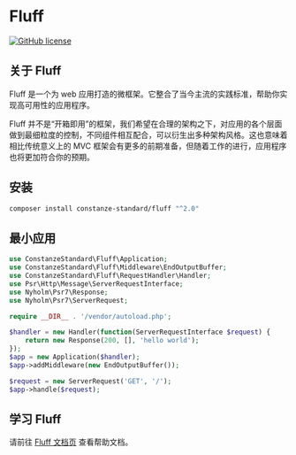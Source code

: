 # Fluff

[![GitHub license](https://img.shields.io/badge/license-Apache%202-blue)](https://github.com/constanze-standard/request-handler/blob/master/LICENSE)

## 关于 Fluff
Fluff 是一个为 web 应用打造的微框架。它整合了当今主流的实践标准，帮助你实现高可用性的应用程序。

Fluff 并不是“开箱即用”的框架，我们希望在合理的架构之下，对应用的各个层面做到最细粒度的控制，不同组件相互配合，可以衍生出多种架构风格。这也意味着相比传统意义上的 MVC 框架会有更多的前期准备，但随着工作的进行，应用程序也将更加符合你的预期。

## 安装
```bash
composer install constanze-standard/fluff "^2.0"
```

## 最小应用
```php
use ConstanzeStandard\Fluff\Application;
use ConstanzeStandard\Fluff\Middleware\EndOutputBuffer;
use ConstanzeStandard\Fluff\RequestHandler\Handler;
use Psr\Http\Message\ServerRequestInterface;
use Nyholm\Psr7\Response;
use Nyholm\Psr7\ServerRequest;

require __DIR__ . '/vendor/autoload.php';

$handler = new Handler(function(ServerRequestInterface $request) {
    return new Response(200, [], 'hello world');
});
$app = new Application($handler);
$app->addMiddleware(new EndOutputBuffer());

$request = new ServerRequest('GET', '/');
$app->handle($request);
```

## 学习 Fluff
请前往 [Fluff 文档页](https://constanze-standard.github.io/fluff-framework-documentation/) 查看帮助文档。
